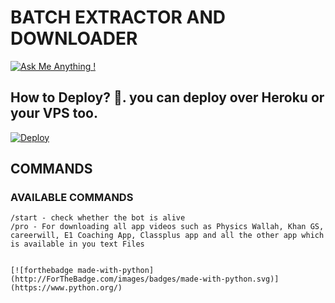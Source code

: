 # BATCH EXTRACTOR AND DOWNLOADER

[![Ask Me Anything !](https://img.shields.io/badge/Ask%20me-anything-1abc9c.svg)](https://telegram.dog/rishavdevkr)

## How to Deploy? 🤔. you can deploy over Heroku or your VPS too.
[![Deploy](https://www.herokucdn.com/deploy/button.svg)](https://heroku.com/deploy?template=https://github.com/rishavdevkr/maal)

## COMMANDS
### AVAILABLE COMMANDS 
```
/start - check whether the bot is alive 
/pro - For downloading all app videos such as Physics Wallah, Khan GS, careerwill, E1 Coaching App, Classplus app and all the other app which is available in you text Files


[![forthebadge made-with-python](http://ForTheBadge.com/images/badges/made-with-python.svg)](https://www.python.org/)
